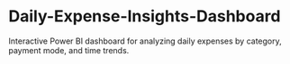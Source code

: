 # Daily-Expense-Insights-Dashboard
Interactive Power BI dashboard for analyzing daily expenses by category, payment mode, and time trends.
